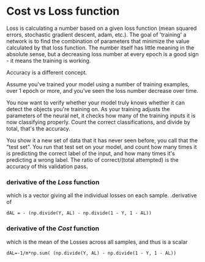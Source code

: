 # Cost vs Loss function

Loss is calculating a number based on a given loss function \(mean squared errors, stochastic gradient descent, adam, etc.\). The goal of 'training' a network is to find the combination of parameters that minimize the value calculated by that loss function. The number itself has little meaning in the absolute sense, but a decreasing loss number at every epoch is a good sign - it means the training is working.

Accuracy is a different concept.

Assume you've trained your model using a number of training examples, over 1 epoch or more, and you've seen the loss number decrease over time.

You now want to verify whether your model truly knows whether it can detect the objects you're training on. As your training adjusts the parameters of the neural net, it checks how many of the training inputs it is now classifying properly. Count the correct classifications, and divide by total, that's the accuracy.

You show it a new set of data that it has never seen before, you call that the "test set". You run that test set on your model, and count how many times it is predicting the correct label of the input, and how many times it's predicting a wrong label. The ratio of correct/\(total attempted\) is the accuracy of this validation pass.

### derivative of the _Loss_ function

which is a vector giving all the individual losses on each sample. .derivative of 

`dAL = - (np.divide(Y, AL) - np.divide(1 - Y, 1 - AL))`

### derivative of the _**Cost**_ function

which is the mean of the Losses across all samples, and thus is a scalar 

`dAL=-1/m*np.sum( (np.divide(Y, AL) - np.divide(1 - Y, 1 - AL))`


